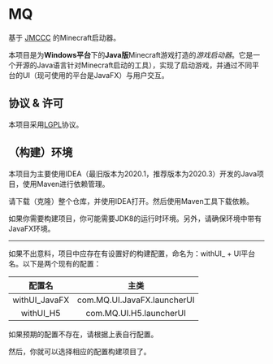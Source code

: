 # MQ

基于 [JMCCC](https://github.com/to2mbn/JMCCC) 的Minecraft启动器。

本项目是为**Windows平台**下的**Java版**Minecraft游戏打造的*游戏启动器*。它是一个开源的Java语言针对Minecraft启动的工具），实现了启动游戏，并通过不同平台的UI（现可使用的平台是JavaFX）与用户交互。

## 协议 & 许可

本项目采用[LGPL](../LICENSE.txt)协议。

## （构建）环境
本项目为主要使用IDEA（最旧版本为2020.1，推荐版本为2020.3）开发的Java项目，使用Maven进行依赖管理。  

请下载（克隆）整个仓库，并使用IDEA打开。然后使用Maven工具下载依赖。

如果你需要构建项目，你可能需要JDK8的运行时环境。另外，请确保环境中带有JavaFX环境。

------

如果不出意料，项目中应存在有设置好的构建配置，命名为：withUI_ + UI平台名。以下是两个现有的配置：

|    配置名     |            主类             |
| :-----------: | :-------------------------:|
| withUI_JavaFX | com.MQ.UI.JavaFX.launcherUI |
|   withUI_H5   |   com.MQ.UI.H5.launcherUI |

如果预期的配置不存在，请根据上表自行配置。

然后，你就可以选择相应的配置构建项目了。

